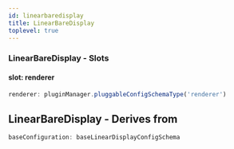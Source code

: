 ```yaml
---
id: linearbaredisplay
title: LinearBareDisplay
toplevel: true
---
```


### LinearBareDisplay - Slots

#### slot: renderer

```js
renderer: pluginManager.pluggableConfigSchemaType('renderer')
```

## LinearBareDisplay - Derives from

```js
baseConfiguration: baseLinearDisplayConfigSchema
```
